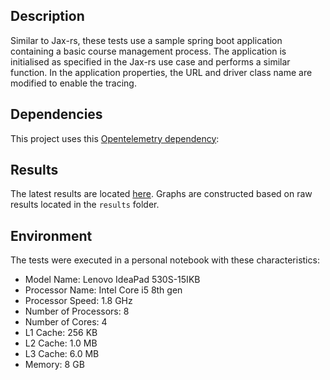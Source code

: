 
## Description

Similar to Jax-rs, these tests use a sample spring boot application containing a basic course management process. The application is initialised as specified in the Jax-rs use case and performs a similar function. In the application properties, the URL and driver class name are modified to enable the tracing.
 

## Dependencies

This project uses this [Opentelemetry dependency](https://github.com/open-telemetry/opentelemetry-java-instrumentation):


## Results

The latest results are located [here]().
Graphs are constructed based on raw results located in the ``results`` folder.

## Environment
The tests were executed in a personal notebook with these characteristics:

- Model Name: Lenovo IdeaPad 530S-15IKB
- Processor Name:	Intel Core i5 8th gen
- Processor Speed:	1.8 GHz
- Number of Processors:	8
- Number of Cores: 4
- L1 Cache: 256 KB
- L2 Cache:	1.0 MB
- L3 Cache:	6.0 MB
- Memory:	8 GB

